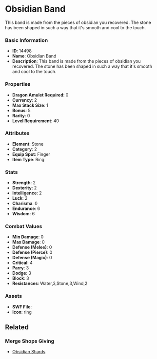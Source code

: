 # Obsidian Band

This band is made from the pieces of obsidian you recovered. The stone has been shaped in such a way that it's smooth and cool to the touch.

### Basic Information

- **ID**: 14498
- **Name**: Obsidian Band
- **Description**: This band is made from the pieces of obsidian you recovered. The stone has been shaped in such a way that it&#039;s smooth and cool to the touch.

### Properties

- **Dragon Amulet Required**: 0
- **Currency**: 2
- **Max Stack Size**: 1
- **Bonus**: 5
- **Rarity**: 0
- **Level Requirement**: 40

### Attributes

- **Element**: Stone
- **Category**: 2
- **Equip Spot**: Finger
- **Item Type**: Ring

### Stats

- **Strength**: 2
- **Dexterity**: 2
- **Intelligence**: 2
- **Luck**: 2
- **Charisma**: 0
- **Endurance**: 6
- **Wisdom**: 6

### Combat Values

- **Min Damage**: 0
- **Max Damage**: 0
- **Defense (Melee)**: 0
- **Defense (Pierce)**: 0
- **Defense (Magic)**: 0
- **Critical**: 4
- **Parry**: 3
- **Dodge**: 3
- **Block**: 3
- **Resistances**: Water,3,Stone,3,Wind,2

### Assets

- **SWF File**: 
- **Icon**: ring

## Related

### Merge Shops Giving

- [Obsidian Shards](../merge-shops/240-obsidian-shards.md)

